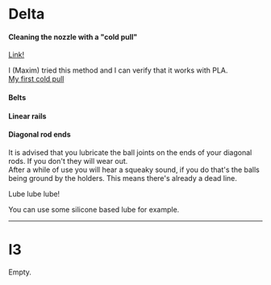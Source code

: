 # Delta

#### Cleaning the nozzle with a "cold pull"
[Link!](http://support.3dverkstan.se/article/10-the)  

I (Maxim) tried this method and I can verify that it works with PLA.  
[My first cold pull](http://i.imgur.com/DC4gEt7.jpg)

#### Belts


#### Linear rails


#### Diagonal rod ends
It is advised that you lubricate the ball joints on the ends of your diagonal rods. If you don't they will wear out.  
After a while of use you will hear a squeaky sound, if you do that's the balls being ground by the holders. This means there's already a dead line. 

Lube lube lube!

You can use some silicone based lube for example.


***

# I3
Empty.